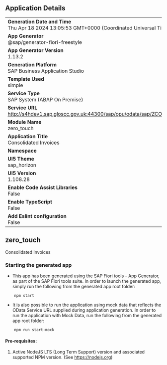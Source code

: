 ## Application Details
|               |
| ------------- |
|**Generation Date and Time**<br>Thu Apr 18 2024 13:05:53 GMT+0000 (Coordinated Universal Time)|
|**App Generator**<br>@sap/generator-fiori-freestyle|
|**App Generator Version**<br>1.13.2|
|**Generation Platform**<br>SAP Business Application Studio|
|**Template Used**<br>simple|
|**Service Type**<br>SAP System (ABAP On Premise)|
|**Service URL**<br>http://s4hdev1.sap.gloscc.gov.uk:44300/sap/opu/odata/sap/ZCONSOL_INV_SRV
|**Module Name**<br>zero_touch|
|**Application Title**<br>Consolidated Invoices|
|**Namespace**<br>|
|**UI5 Theme**<br>sap_horizon|
|**UI5 Version**<br>1.108.28|
|**Enable Code Assist Libraries**<br>False|
|**Enable TypeScript**<br>False|
|**Add Eslint configuration**<br>False|

## zero_touch

Consolidated Invoices

### Starting the generated app

-   This app has been generated using the SAP Fiori tools - App Generator, as part of the SAP Fiori tools suite.  In order to launch the generated app, simply run the following from the generated app root folder:

```
    npm start
```

- It is also possible to run the application using mock data that reflects the OData Service URL supplied during application generation.  In order to run the application with Mock Data, run the following from the generated app root folder:

```
    npm run start-mock
```

#### Pre-requisites:

1. Active NodeJS LTS (Long Term Support) version and associated supported NPM version.  (See https://nodejs.org)


